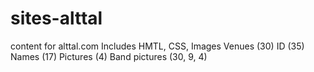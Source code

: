 # sites-alttal
content for alttal.com
Includes HMTL, CSS, Images
Venues (30)
ID (35)
Names (17)
Pictures (4)
Band pictures (30, 9, 4)
